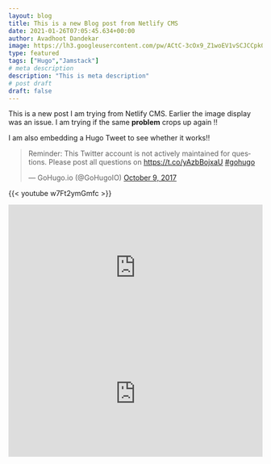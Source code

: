 ```yaml
---
layout: blog
title: This is a new Blog post from Netlify CMS
date: 2021-01-26T07:05:45.634+00:00
author: Avadhoot Dandekar
image: https://lh3.googleusercontent.com/pw/ACtC-3cOx9_Z1woEV1vSCJCCpkQQ9-iY39f1GAYrKzpJ1qyzx2JC4ZSZasKlzHEafR40Lvw0DnJ8nwVwcY2pmqXJP69Wyf6Ls3mgIzlfzHRAf-SKIniJ8mZ-GbEQJ6wToC4yRgOBPNJBSs_WLF9GwMvYBix57g=w800-h500-no
type: featured
tags: ["Hugo","Jamstack"]
# meta description
description: "This is meta description"
# post draft
draft: false
---
```

This is a new post I am trying from Netlify CMS. Earlier the image display was an issue. I am trying if the same **problem** crops up again !!

I am also embedding a Hugo Tweet to see whether it works!!

<blockquote class="twitter-tweet"><p lang="en" dir="ltr">Reminder: This Twitter account is not actively maintained for questions. Please post all questions on <a href="https://t.co/yAzbBojxaU">https://t.co/yAzbBojxaU</a> <a href="https://twitter.com/hashtag/gohugo?src=hash&ref_src=twsrc%5Etfw">#gohugo</a></p>— GoHugo.io (@GoHugoIO) <a href="https://twitter.com/GoHugoIO/status/917359331535966209?ref_src=twsrc%5Etfw">October 9, 2017</a></blockquote> <script async src="https://platform.twitter.com/widgets.js" charset="utf-8"></script>

{{< youtube w7Ft2ymGmfc >}}

<iframe src="https://cryptpad.fr/kanban/#/2/kanban/view/xTrkQt+O-Rx4aVwl3fAuIk23-HAPg3RIriz7JFfZ8r4/embed/" style="border:0px #ffffff none;" name="myiFrame" scrolling="yes" frameborder="0" marginheight="10px" marginwidth="10px" height="250px" width="100%" allowfullscreen></iframe>

<iframe src="https://cryptpad.fr/code/#/2/code/view/i5KqSVyBV03upgwsKksKjqnAF798cwXIMm1GmdIQP4g/embed/" style="border:0px #ffffff none;" name="myiFrame" scrolling="yes" frameborder="0" marginheight="10px" marginwidth="10px" height="250px" width="100%" allowfullscreen></iframe>